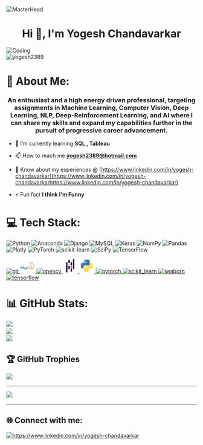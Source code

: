![MasterHead](https://storage.googleapis.com/gweb-uniblog-publish-prod/original_images/pathways_3.g)
<h1 align="center">Hi 👋, I'm Yogesh Chandavarkar</h1>

<img align="right" alt="Coding" width="1320" src="https://code.org/images/ai/ailab.gif">

<p align="left"> <img src="https://komarev.com/ghpvc/?username=yogesh2389&label=Profile%20views&color=0e75b6&style=flat" alt="yogesh2389" /> </p>



# 💫 About Me:

<h3 align="center">An enthusiast and a high energy driven professional, targeting assignments in Machine Learning, Computer Vision, Deep Learning, NLP, Deep-Reinforcement Learning, and AI where I can share my skills and expand my capabilities further in the pursuit of progressive career advancement.</h3>

- 🌱 I’m currently learning **SQL , Tableau**

- 📫 How to reach me **yogesh2389@hotmail.com**

- 📄 Know about my experiences @ [https://www.linkedin.com/in/yogesh-chandavarkar](https://www.linkedin.com/in/yogesh-chandavarkarhttps://www.linkedin.com/in/yogesh-chandavarkar)

- ⚡ Fun fact **I think I'm Funny**


# 💻 Tech Stack:
![Python](https://img.shields.io/badge/python-3670A0?style=for-the-badge&logo=python&logoColor=ffdd54) ![Anaconda](https://img.shields.io/badge/Anaconda-%2344A833.svg?style=for-the-badge&logo=anaconda&logoColor=white) ![Django](https://img.shields.io/badge/django-%23092E20.svg?style=for-the-badge&logo=django&logoColor=white) ![MySQL](https://img.shields.io/badge/mysql-%2300f.svg?style=for-the-badge&logo=mysql&logoColor=white) ![Keras](https://img.shields.io/badge/Keras-%23D00000.svg?style=for-the-badge&logo=Keras&logoColor=white) ![NumPy](https://img.shields.io/badge/numpy-%23013243.svg?style=for-the-badge&logo=numpy&logoColor=white) ![Pandas](https://img.shields.io/badge/pandas-%23150458.svg?style=for-the-badge&logo=pandas&logoColor=white) ![Plotly](https://img.shields.io/badge/Plotly-%233F4F75.svg?style=for-the-badge&logo=plotly&logoColor=white) ![PyTorch](https://img.shields.io/badge/PyTorch-%23EE4C2C.svg?style=for-the-badge&logo=PyTorch&logoColor=white) ![scikit-learn](https://img.shields.io/badge/scikit--learn-%23F7931E.svg?style=for-the-badge&logo=scikit-learn&logoColor=white) ![SciPy](https://img.shields.io/badge/SciPy-%230C55A5.svg?style=for-the-badge&logo=scipy&logoColor=%white) ![TensorFlow](https://img.shields.io/badge/TensorFlow-%23FF6F00.svg?style=for-the-badge&logo=TensorFlow&logoColor=white)

<p align="left"> <a href="https://git-scm.com/" target="_blank" rel="noreferrer"> <img src="https://www.vectorlogo.zone/logos/git-scm/git-scm-icon.svg" alt="git" width="40" height="40"/> </a> <a href="https://www.mysql.com/" target="_blank" rel="noreferrer"> <img src="https://raw.githubusercontent.com/devicons/devicon/master/icons/mysql/mysql-original-wordmark.svg" alt="mysql" width="40" height="40"/> </a> <a href="https://opencv.org/" target="_blank" rel="noreferrer"> <img src="https://www.vectorlogo.zone/logos/opencv/opencv-icon.svg" alt="opencv" width="40" height="40"/> </a> <a href="https://pandas.pydata.org/" target="_blank" rel="noreferrer"> <img src="https://raw.githubusercontent.com/devicons/devicon/2ae2a900d2f041da66e950e4d48052658d850630/icons/pandas/pandas-original.svg" alt="pandas" width="40" height="40"/> </a> <a href="https://www.python.org" target="_blank" rel="noreferrer"> <img src="https://raw.githubusercontent.com/devicons/devicon/master/icons/python/python-original.svg" alt="python" width="40" height="40"/> </a> <a href="https://pytorch.org/" target="_blank" rel="noreferrer"> <img src="https://www.vectorlogo.zone/logos/pytorch/pytorch-icon.svg" alt="pytorch" width="40" height="40"/> </a> <a href="https://scikit-learn.org/" target="_blank" rel="noreferrer"> <img src="https://upload.wikimedia.org/wikipedia/commons/0/05/Scikit_learn_logo_small.svg" alt="scikit_learn" width="40" height="40"/> </a> <a href="https://seaborn.pydata.org/" target="_blank" rel="noreferrer"> <img src="https://seaborn.pydata.org/_images/logo-mark-lightbg.svg" alt="seaborn" width="40" height="40"/> </a> <a href="https://www.tensorflow.org" target="_blank" rel="noreferrer"> <img src="https://www.vectorlogo.zone/logos/tensorflow/tensorflow-icon.svg" alt="tensorflow" width="40" height="40"/> </a> </p>

# 📊 GitHub Stats:
![](https://github-readme-stats.vercel.app/api?username=yogesh2389&theme=radical&hide_border=false&include_all_commits=false&count_private=true)<br/>
![](https://github-readme-streak-stats.herokuapp.com/?user=yogesh2389&theme=radical&hide_border=false)<br/>
![](https://github-readme-stats.vercel.app/api/top-langs/?username=yogesh2389&theme=radical&hide_border=false&include_all_commits=false&count_private=true&layout=compact)

## 🏆 GitHub Trophies
![](https://github-profile-trophy.vercel.app/?username=yogesh2389&theme=radical&no-frame=false&no-bg=true&margin-w=4)

---
[![](https://visitcount.itsvg.in/api?id=yogesh2389&icon=0&color=0)](https://visitcount.itsvg.in)

---


## 🌐 Connect with me:

<p align="left">
<a href="https://linkedin.com/in/https://www.linkedin.com/in/yogesh-chandavarkar" target="blank"><img align="center" src="https://raw.githubusercontent.com/rahuldkjain/github-profile-readme-generator/master/src/images/icons/Social/linked-in-alt.svg" alt="https://www.linkedin.com/in/yogesh-chandavarkar" height="30" width="40" /></a>
</p>




